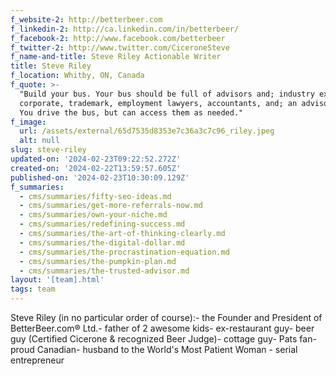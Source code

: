 ```yaml
---
f_website-2: http://betterbeer.com
f_linkedin-2: http://ca.linkedin.com/in/betterbeer/
f_facebook-2: http://www.facebook.com/betterbeer
f_twitter-2: http://www.twitter.com/CiceroneSteve
f_name-and-title: Steve Riley Actionable Writer
title: Steve Riley
f_location: Whitby, ON, Canada
f_quote: >-
  "Build your bus. Your bus should be full of advisors and; industry experts -
  corporate, trademark, employment lawyers, accountants, and; an advisory board.
  You drive the bus, but can access them as needed."
f_image:
  url: /assets/external/65d7535d8353e7c36a3c7c96_riley.jpeg
  alt: null
slug: steve-riley
updated-on: '2024-02-23T09:22:52.272Z'
created-on: '2024-02-22T13:59:57.605Z'
published-on: '2024-02-23T10:30:09.129Z'
f_summaries:
  - cms/summaries/fifty-seo-ideas.md
  - cms/summaries/get-more-referrals-now.md
  - cms/summaries/own-your-niche.md
  - cms/summaries/redefining-success.md
  - cms/summaries/the-art-of-thinking-clearly.md
  - cms/summaries/the-digital-dollar.md
  - cms/summaries/the-procrastination-equation.md
  - cms/summaries/the-pumpkin-plan.md
  - cms/summaries/the-trusted-advisor.md
layout: '[team].html'
tags: team
---
```


Steve Riley (in no particular order of course):- the Founder and President of BetterBeer.com® Ltd.- father of 2 awesome kids- ex-restaurant guy- beer guy (Certified Cicerone & recognized Beer Judge)- cottage guy- Pats fan- proud Canadian- husband to the World's Most Patient Woman - serial entrepreneur
